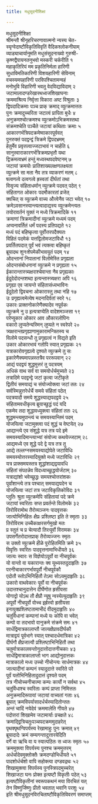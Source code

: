 ```yaml
---
title: मधुसूदनीशिक्षा

---
```

मधुसूदनीशिक्षा  
श्रीमन्तौ श्रीनृहरिचरणावात्मनो न्यस्य चेत-  
स्यृग्वेदाष्टौविकृतिविवृतिं वैदिकश्लोकनीयाम्  
व्याड्याचार्यानुमति मधुसंसूदनाख्यो गुरुश्री-  
कृष्णद्वैपायनतनुभवो मस्करी चर्करीति १  
महाकृतिरियं मम प्रकृतिनिर्मला हारिणी  
सुधाविमतिकारिणी विशयहारिणी सेविनाम्  
वचस्यमपहारिणी परविपश्चितामन्वहं  
मनोभुवि विहारिणी भवतु वेदविद्याविदाम् २  
जटामालादण्डरेखारथध्वजशिखाघनाः  
क्रममाश्रित्य निर्वृत्ता विकारा अष्ट विश्रुताः ३  
द्विपदादिक्रमाः पञ्च प्राक् क्रमाद् व्युत्क्रमात्ततः  
पुनः क्रमादुच्चरिता जटात्वं प्रापिता बुधैः ४  
अनुक्रमश्चोत्क्रमश्च व्युत्क्रमोऽभिक्रमस्तथा  
संक्रमश्चेति पञ्चैते जटायां कथिताः क्रमाः ५  
आकारगर्भत्रिपदक्रमेष्वाकारपूर्ववत्  
पुनरुक्तं पदद्वन्द्वं त्रिक्रमे द्विपदभ्रमम्  
हेतुर्मेव प्रवृत्तत्वाज्जटाभावं न चार्हति ६  
सानुस्वाराकारगर्भत्रिक्रमप्रभृतौ यथा  
द्विक्रमत्वभ्रमं हन्तुं मध्यस्थपदवेष्टनम् ७  
जटायां क्रमयोः प्रातिशाख्यलक्षणलक्ष्यता  
व्युत्क्रमे सा मता नैव तत्र व्याकरणं मतम् ८  
षत्वणत्वे दत्वगत्वे ह्रस्वतां दीर्घतां तथा  
विसृज्य संहिताधर्मान् व्युत्क्रमे पदवत् पठेत् ९  
संहितागत ओकारः पदमौकारतां व्रजेत्  
क्वचित् स व्युत्क्रमे वाच्य औत्त्वेनैव जटा भवेत् १०  
क्रमेऽवसानस्यान्त्यत्वादाद्यस्य व्युत्क्रमेन्त्यतः  
तयोरावर्तनं युक्तं न मध्ये त्रिक्रमादिके ११  
क्रमाणां त्रिक्रमादीनां व्युत्क्रमे मध्यमं पदम्  
अप्यनावर्तितं धर्मं पदस्य प्रतिपद्यते १२  
मध्यं पदं बहिष्कृत्वा पूर्वोत्तरपदैक्यतः  
विहितं पदमेकं यत्तद्विलोमजटाविधौ १३  
प्रवर्तितपदात् पूर्वं भवं त्यक्त्वा बहिष्कृतं  
ब्रूयादथ शुनःशेपमेकीभावयुतं पदम् १४  
ओदन्तानां निपातानां विलोमेस्ति प्रगृह्यता  
ओदन्तसंबोधनानां व्युत्क्रमे न प्रगृह्यता १५  
ईकारान्तास्त्र्यक्षराश्चेवान्ता नैव प्रगृह्यकाः  
ईदूदेदोदन्तशब्दा इत्यन्तास्त्र्यक्षरा अपि १६  
प्रगृह्या एव जायन्ते संहितासंध्यभाविनः  
ईदूदेतो द्विवचना ओकारास्तु तथा नहि १७  
उः प्रगृह्यत्वमेत्येष मदनादिर्वतां स्वरे १८  
उकारः प्राक्तनोकारेणैक्यादेव नपूर्वकः  
व्युत्क्रमे नु उ इत्यत्राप्येति वादेशमञ्जसा १९  
परेप्युकार ओकार आव औकारलोपिनः  
वकारो लुप्यतेन्यस्मिन् लुप्यते न स्वरेपरे २०  
त्र्यक्षरान्तप्रगृह्याणामुकारामन्त्रितस्य च  
विलोमे पदसन्धौ तु प्रगृह्यत्वं न विद्यते इति  
उकार ओकारभावं गतोपि स्यात् प्रगृह्यकः २१  
यत्राकारोवगृह्यत्वे दृश्यते व्युत्क्रमे तु सः  
इकारेणैक्यमापन्नस्तत्रैव पररूपवान् २२  
आद्यं पदद्वयं शुद्धमुत्तरं तु पदत्रयम्  
अधिकं वाथ सर्वं वा समयोर्धर्चमुच्यते २३  
तत्रादिमे पदद्वन्द्वे जटां कृत्वा जटीकृते  
द्वितीयं समयाद्यं च संयोज्योक्त्वा जटां ततः २४  
सर्वस्मिन्नुत्तरेर्धर्चे समये संहितां पठेत्  
पदत्रयादौ समये शुद्धस्याद्यपदद्वये २५  
संहितामवधीकृत्य ब्रूयाच्छुद्धं पदं यदि  
एकमेव तदा शुद्धावध्युक्त्वा संहितां ततः २६  
शुद्धमन्त्यमुपान्त्यं च समयस्यान्तिमं पदम्  
योजयित्वा जटामुक्त्वा पदं शुद्धं च वेष्टयेत् २७  
आद्यान्त्ये एव संशुद्धे यत्र तत्र पदे इमे  
समयस्यादिमान्त्याभ्यां संयोज्य कथयेज्जटाम् २८  
आद्यमध्ये एव शुद्धे पदे द्वे यत्र तत्र तु  
आद्ये तल्लग्नसमयस्याद्योपेते जटाविधिः  
समयस्योत्तरस्यादियुक्ते मध्ये जटाविधिः २९  
यत्र प्राक्समयस्तत्र शुद्धांशाद्यद्वयावधि  
संहितां संपठन्नेव विदध्याच्छुद्धयोर्जटाम् ३०  
यत्राद्यांशो भवेच्छुद्धः समयश्चोत्तरांशकः  
पूर्वांशान्त्ये तत्र पश्चात् समयाद्यपदेन च  
योजयित्वा जटां तत्र जटाविकृतिकोविदः ३१  
प्लुतिः श्रुता व्युत्क्रमेपि संहितायां पदे क्रमे  
जटायां स्वरिताः सप्त प्रवर्तन्ते विलोमके ३२  
तिरोविरामोथ तैरोव्यञ्जनः पादवृत्तकः  
जात्योभिनिहितः क्षैप्रः प्रश्लिष्टा इति ते स्मृताः ३३  
तिरोविराम उच्चैकाक्षरसर्गमुखो मतः  
प्र स्तुतं च प्र चेत्यादौ तिरःपूर्वो विरामकः ३४  
उपसर्गेतरोदात्तप्राक् तैरोव्यज्जनः स्मृतः  
स उक्तो व्युत्क्रमे हीळे पुरोहितमिति क्रमे ३५  
विवृत्तिः स्वरितः पादवृत्तनामाभिधीयते ३६  
जात्यः स्वारः स विज्ञेयोऽपूर्वो वा नीचपूर्वकः  
यो वान्तो वा यकारान्तः क्व यूथ्यस्तदुदाहृतिः ३७  
परनीचाकारगर्भावपूर्वौ नीचपूर्वकौ  
एदोतौ स्तोऽभिनिहितौ तेऽमा सोऽयमुदाहृतिः ३८  
उकारो वाथवेकारः पूर्वो वा नीचपूर्वकः  
उदात्तश्चानुदात्तेन दीर्घेणोत ह्रसीयसा  
योगाद्वो योऽथ तौ क्षैप्रौ न्यूषु न्वस्येत्युदाहृतिः ३९  
अपूर्वो नीचपूर्वो वोच्च इर्ह्रस्वो ह्रसीयसा  
इनायुक्प्रश्लिष्टतामाभीदं वीदमुदाहृतिः ४०  
चतुर्विधानां कम्पानां मध्ये यः कोपि वा भवेत्  
कम्पो वा तदभावो वानुक्रमे संक्रमे समः ४१  
सार्धद्विमात्रकालाप्तौ जात्यक्षैप्रावदीर्घकौ  
मात्राद्वयं पूर्वभागे स्यात् पश्चादर्धमात्रिका ४२  
दीर्घगौ क्षैप्रजात्यौ प्रश्लिष्टाभिनिहितौ तथा  
चतुर्मात्राकालवन्तोनुदात्तोदात्तनीचकाः ४३  
सार्धद्विमात्राकालाप्तो भाग आद्योनुदात्तकः  
मात्राकालो मध्य उच्चो नीचोन्त्यः सार्धमात्रकः ४४  
जात्यादीनां कम्पनं स्यादुदात्ते स्वरिते परे  
पूर्वं यतोभिनिहितादुदात्तं दृश्यते पदम्  
तत्र नीचोच्चनीचात्मा कम्पः कार्यो न सर्वथा ४५  
चतुर्विधाश्च स्वरिताः कम्पं प्राप्ता निमित्ततः  
अनुक्रमादिरूपायां जटायां वाच्यतां गताः ४६  
ब्रूयात् क्रमविपर्यासादर्धर्चस्यादितोन्ततः  
अन्तं चादिं नयेदेवं क्रममालेति गीयते ४७  
पदोत्तरां शिखामेव जटामार्याः प्रचक्षते ४८  
क्रमाद्द्वित्रिचतुःपञ्चपदक्रममुदाहरेत्  
पृथक्पृथग्विपर्यस्य रेखामाहुः पुनः क्रमात् ४९  
ब्रूयादादेः क्रमं सम्यगन्तादुत्तारयेदिति  
वर्गे वा ऋचि वा य स्यात्पठितः स ध्वजः स्मृतः ५०  
क्रममुक्त्वा विपर्यस्य पुनश्च क्रममुत्तरम्  
अर्धर्चादेवमुक्तोक्तैः क्रमदण्डोभिधीयते ५१  
पादशोर्धर्चशो वापि सहोक्त्या दण्डवद्रथः ५२  
शिखामुक्त्वा विपर्यस्य पुनस्त्रिपदमुच्चरेत्  
शिखाजटा घनः प्रोक्त इत्यष्टौ विकृतीः पठेत् ५३  
इत्यष्टौविकृतीनां स्वरूपकथनं मया विरचितं यत्  
तेन विष्णुर्जिष्णुः प्रीतो भवतात् भवानि परशुः ५४  
             इति श्रीमधुसूदनविरचिताष्टौविकृतिविवरणं समाप्तम्